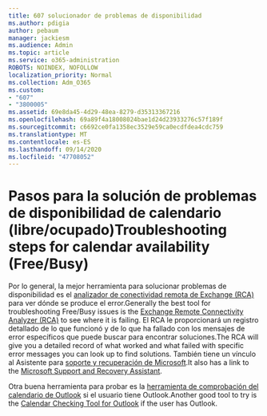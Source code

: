 ```yaml
---
title: 607 solucionador de problemas de disponibilidad
ms.author: pdigia
author: pebaum
manager: jackiesm
ms.audience: Admin
ms.topic: article
ms.service: o365-administration
ROBOTS: NOINDEX, NOFOLLOW
localization_priority: Normal
ms.collection: Adm_O365
ms.custom:
- "607"
- "3800005"
ms.assetid: 69e8da45-4d29-48ea-8279-d35313367216
ms.openlocfilehash: 69a89f4a18008024bae1d24d23933276c57f189f
ms.sourcegitcommit: c6692ce0fa1358ec3529e59ca0ecdfdea4cdc759
ms.translationtype: MT
ms.contentlocale: es-ES
ms.lasthandoff: 09/14/2020
ms.locfileid: "47708052"
---
```

# <a name="troubleshooting-steps-for-calendar-availability-freebusy"></a><span data-ttu-id="a359e-102">Pasos para la solución de problemas de disponibilidad de calendario (libre/ocupado)</span><span class="sxs-lookup"><span data-stu-id="a359e-102">Troubleshooting steps for calendar availability (Free/Busy)</span></span>

<span data-ttu-id="a359e-103">Por lo general, la mejor herramienta para solucionar problemas de disponibilidad es el [analizador de conectividad remota de Exchange (RCA)](https://testconnectivity.microsoft.com/Default.aspx?testId=freeBusy) para ver dónde se produce el error.</span><span class="sxs-lookup"><span data-stu-id="a359e-103">Generally the best tool for troubleshooting Free/Busy issues is the [Exchange Remote Connectivity Analyzer (RCA)](https://testconnectivity.microsoft.com/Default.aspx?testId=freeBusy) to see where it is failing.</span></span> <span data-ttu-id="a359e-104">El RCA le proporcionará un registro detallado de lo que funcionó y de lo que ha fallado con los mensajes de error específicos que puede buscar para encontrar soluciones.</span><span class="sxs-lookup"><span data-stu-id="a359e-104">The RCA will give you a detailed record of what worked and what failed with specific error messages you can look up to find solutions.</span></span> <span data-ttu-id="a359e-105">También tiene un vínculo al Asistente para [soporte y recuperación de Microsoft](https://diagnostics.office.com/).</span><span class="sxs-lookup"><span data-stu-id="a359e-105">It also has a link to the [Microsoft Support and Recovery Assistant](https://diagnostics.office.com/).</span></span>

<span data-ttu-id="a359e-106">Otra buena herramienta para probar es la [herramienta de comprobación del calendario de Outlook](https://www.microsoft.com/download/details.aspx?id=28786) si el usuario tiene Outlook.</span><span class="sxs-lookup"><span data-stu-id="a359e-106">Another good tool to try is the [Calendar Checking Tool for Outlook](https://www.microsoft.com/download/details.aspx?id=28786) if the user has Outlook.</span></span>
